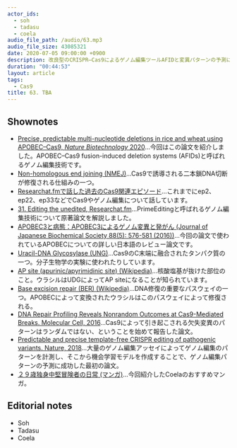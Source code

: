 ```yaml
---
actor_ids:
  - soh
  - tadasu
  - coela
audio_file_path: /audio/63.mp3
audio_file_size: 43085321
date: 2020-07-05 09:00:00 +0900
description: 改良型のCRISPR–Cas9によるゲノム編集ツールAFIDと変異パターンの予測について原著論文を紹介しました。
duration: "00:44:53"
layout: article
tags:
  - Cas9
title: 63. TBA
---
```


## Shownotes
- [Precise, predictable multi-nucleotide deletions in rice and wheat using APOBEC–Cas9, *Nature Biotechnology* 2020](https://www.nature.com/articles/s41587-020-0566-4)...今回はこの論文を紹介しました。APOBEC–Cas9 fusion-induced deletion systems (AFIDs)と呼ばれるゲノム編集技術です。
- [Non-homologous end joining (NMEJ)](https://en.wikipedia.org/wiki/Non-homologous_end_joining)...Cas9で誘導される二本鎖DNA切断が修復される仕組みの一つ。
- [Researchat.fmで話した過去のCas9関連エピソード](https://researchat.fm)...これまでにep2、ep22、ep33などでCas9やゲノム編集について話しています。
- [31. Editing the unedited, Researchat.fm](https://researchat.fm/episode/31)...PrimeEditingと呼ばれるゲノム編集技術について原著論文を解説しました。
- [APOBEC3と病態：APOBEC3によるゲノム変異と発がん (Journal of Japanese Biochemical Society 88(5): 576-581 (2016))](https://seikagaku.jbsoc.or.jp/10.14952/SEIKAGAKU.2016.880576/data/index.html)...今回の論文で使われているAPOBECについての詳しい日本語のレビュー論文です。
- [Uracil-DNA Glycosylase (UNG)](https://lifescience.toyobo.co.jp/detail/detail.php?product_detail_id=261)...Cas9のC末端に融合されたタンパク質の一つ。分子生物学の実験に使われたりしています。
- [AP site (apurinic/apyrimidinic site) (Wikipedia)](https://en.wikipedia.org/wiki/AP_site)...核酸塩基が抜けた部位のこと。ウラシルはUDGによってAP siteになることが知られています。
- [Base excision repair (BER) (Wikipedia)](https://en.wikipedia.org/wiki/Base_excision_repair)...DNA修復の重要なパスウェイの一つ。APOBECによって変換されたウラシルはこのパスウェイによって修復される。
- [DNA Repair Profiling Reveals Nonrandom Outcomes at Cas9-Mediated Breaks. Molecular Cell, 2016](https://pubmed.ncbi.nlm.nih.gov/27499295/)...Cas9によって引き起こされる欠失変異のパターンはランダムではない、ということを始めて報告した論文。
- [Predictable and precise template-free CRISPR editing of pathogenic variants. Nature, 2018](https://www.nature.com/articles/s41586-018-0686-x)...大量のゲノム編集アッセイによってゲノム編集のパターンを計測し、そこから機会学習モデルを作成することで、ゲノム編集パターンの予測に成功した最初の論文。
- [２９歳独身中堅冒険者の日常 (マンガ)](https://www.amazon.co.jp/dp/B01GPQWG1S)...今回紹介したCoelaのおすすめマンガ。

## Editorial notes
- Soh
- Tadasu
- Coela
